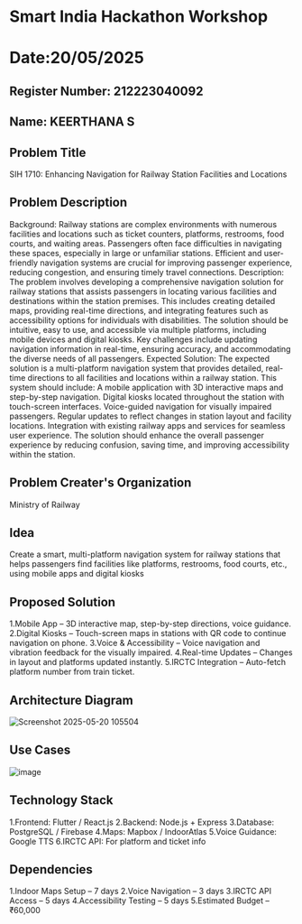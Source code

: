 # Smart India Hackathon Workshop
# Date:20/05/2025
## Register Number: 212223040092
## Name: KEERTHANA S
## Problem Title
SIH 1710: Enhancing Navigation for Railway Station Facilities and Locations
## Problem Description
Background: Railway stations are complex environments with numerous facilities and locations such as ticket counters, platforms, restrooms, food courts, and waiting areas. Passengers often face difficulties in navigating these spaces, especially in large or unfamiliar stations. Efficient and user-friendly navigation systems are crucial for improving passenger experience, reducing congestion, and ensuring timely travel connections. Description: The problem involves developing a comprehensive navigation solution for railway stations that assists passengers in locating various facilities and destinations within the station premises. This includes creating detailed maps, providing real-time directions, and integrating features such as accessibility options for individuals with disabilities. The solution should be intuitive, easy to use, and accessible via multiple platforms, including mobile devices and digital kiosks. Key challenges include updating navigation information in real-time, ensuring accuracy, and accommodating the diverse needs of all passengers. Expected Solution: The expected solution is a multi-platform navigation system that provides detailed, real-time directions to all facilities and locations within a railway station. This system should include: A mobile application with 3D interactive maps and step-by-step navigation. Digital kiosks located throughout the station with touch-screen interfaces. Voice-guided navigation for visually impaired passengers. Regular updates to reflect changes in station layout and facility locations. Integration with existing railway apps and services for seamless user experience. The solution should enhance the overall passenger experience by reducing confusion, saving time, and improving accessibility within the station.

## Problem Creater's Organization
Ministry of Railway

## Idea
Create a smart, multi-platform navigation system for railway stations that helps passengers find facilities like platforms, restrooms, food courts, etc., using mobile apps and digital kiosks

## Proposed Solution

1.Mobile App – 3D interactive map, step-by-step directions, voice guidance.
2.Digital Kiosks – Touch-screen maps in stations with QR code to continue navigation on phone.
3.Voice & Accessibility – Voice navigation and vibration feedback for the visually impaired.
4.Real-time Updates – Changes in layout and platforms updated instantly.
5.IRCTC Integration – Auto-fetch platform number from train ticket.

## Architecture Diagram
![Screenshot 2025-05-20 105504](https://github.com/user-attachments/assets/4ab98c1c-df51-4479-84ea-140dc94fe050)

## Use Cases

![image](https://github.com/user-attachments/assets/7d723389-8bd1-4c7f-b523-351ed20cc213)

## Technology Stack
1.Frontend: Flutter / React.js
2.Backend: Node.js + Express
3.Database: PostgreSQL / Firebase
4.Maps: Mapbox / IndoorAtlas
5.Voice Guidance: Google TTS
6.IRCTC API: For platform and ticket info

## Dependencies
1.Indoor Maps Setup – 7 days
2.Voice Navigation – 3 days
3.IRCTC API Access – 5 days
4.Accessibility Testing – 5 days
5.Estimated Budget – ₹60,000
